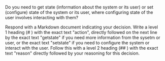 Do you need to get state (information about the system or its user) or set (configure) state of the system or its user, where configuring state of the user involves interacting with them?

Respond with a Markdown document indicating your decision. Write a level 1 heading (# ) with the exact text "action", directly followed on the next line by the exact text "getstate" if you need more information from the sysetm or user, or the exact text "setstate" if you need to configure the system or interact with the user. Follow this with a level 2 heading (## ) with the exact text "reason" directly followed by your reasoning for this decision.